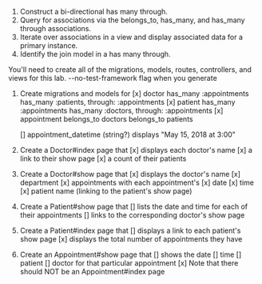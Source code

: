 1.	Construct a bi-directional has many through.
2.	Query for associations via the belongs_to, has_many, and has_many through associations.
3.	Iterate over associations in a view and display associated data for a primary instance.
4.	Identify the join model in a has many through.


You'll need to create all of the migrations, models, routes, controllers, and views for this lab.
--no-test-framework flag when you generate 

1.	Create migrations and models for 
	[x] doctor
		has_many :appointments
		has_many :patients, through: :appointments
	[x] patient
		has_many :appointments
		has_many :doctors, through: :appointments
	[x] appointment
		belongs_to doctors
		belongs_to patients

	[]	appointment_datetime (string?) displays "May 15, 2018 at 3:00"

2. 	Create a Doctor#index page that 
	 [x] displays each doctor's name
	 [x]	a link to their show page
	 [x]	a count of their patients

3.	Create a Doctor#show page that 
	 [x]	displays the doctor's name
	 [x]	department
	 [x]	appointments with each appointment's 
		[x]	date
		[x]	time
		[x]	patient name (linking to the patient's show page)


4.	Create a Patient#show page that 
	 []	lists the date and time for each of their appointments 
	 []	links to the corresponding doctor's show page


5.	Create a Patient#index page that 
	 []	displays a link to each patient's show page 
	 [x]	displays the total number of appointments they have

6.	Create an Appointment#show page that 
	[]	shows the date
	[]	time
	[]	patient
	[]	doctor for that particular appointment
	[x]	Note that there should NOT be an Appointment#index page
